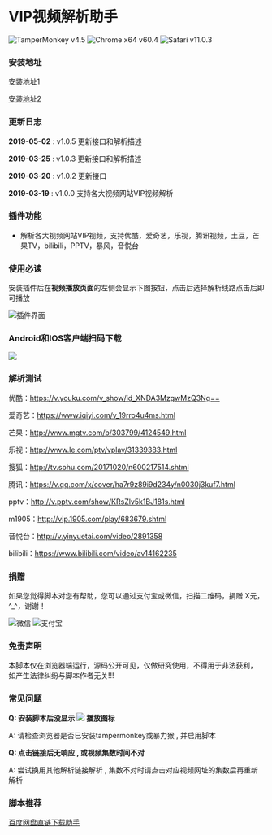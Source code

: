 # VIP视频解析助手
![TamperMonkey v4.5](https://img.shields.io/badge/TamperMonkey-v4.8-brightgreen.svg) ![Chrome x64 v60.4](https://img.shields.io/badge/Chrome%20x64-v73.0-brightgreen.svg) ![Safari v11.0.3](https://img.shields.io/badge/Safari%20-v12.0-brightgreen.svg)


### 安装地址
[安装地址1](https://greasyfork.org/zh-CN/scripts/380568)

[安装地址2](https://openuserjs.org/scripts/syhyz1990/VIP视频解析助手)

### 更新日志
**2019-05-02** : v1.0.5 更新接口和解析描述

**2019-03-25** : v1.0.3 更新接口和解析描述

**2019-03-20** : v1.0.2 更新接口

**2019-03-19** : v1.0.0 支持各大视频网站VIP视频解析

### 插件功能
- 解析各大视频网站VIP视频，支持优酷，爱奇艺，乐视，腾讯视频，土豆，芒果TV，bilibili，PPTV，暴风，音悦台

### 使用必读

安装插件后在**视频播放页面**的左侧会显示下图按钮，点击后选择解析线路点击后即可播放

![插件界面](https://i.loli.net/2019/05/04/5ccc6e8139a12.jpg)

### Android和IOS客户端扫码下载
![](https://i.loli.net/2019/05/04/5ccc6e7fddce9.jpg)

### 解析测试

优酷：https://v.youku.com/v_show/id_XNDA3MzgwMzQ3Ng==

爱奇艺：https://www.iqiyi.com/v_19rro4u4ms.html

芒果：http://www.mgtv.com/b/303799/4124549.html

乐视：http://www.le.com/ptv/vplay/31339383.html

搜狐：http://tv.sohu.com/20171020/n600217514.shtml

腾讯：https://v.qq.com/x/cover/ha7r9z89i9d234y/n0030j3kuf7.html

pptv：http://v.pptv.com/show/KRsZlv5k1BJ181s.html

m1905：http://vip.1905.com/play/683679.shtml

音悦台：http://v.yinyuetai.com/video/2891358

bilibili：https://www.bilibili.com/video/av14162235

### 捐赠
如果您觉得脚本对您有帮助，您可以通过支付宝或微信，扫描二维码，捐赠 X元，^_^，谢谢！
 
![微信](https://i.loli.net/2019/05/04/5ccc6d088bc31.jpg) ![支付宝](https://i.loli.net/2019/05/04/5ccc6d08a22f7.jpg)

### 免责声明 
本脚本仅在浏览器端运行，源码公开可见，仅做研究使用，不得用于非法获利， 如产生法律纠纷与脚本作者无关!!!

### 常见问题
**Q: 安装脚本后没显示 ![](http://ww1.sinaimg.cn/large/4db689e3ly1g1f2hhtq5uj201r01d0f9.jpg) 播放图标**

A: 请检查浏览器是否已安装tampermonkey或暴力猴 , 并启用脚本

**Q: 点击链接后无响应 , 或视频集数时间不对**

A: 尝试换用其他解析链接解析 , 集数不对时请点击对应视频网址的集数后再重新解析


### 脚本推荐
[百度网盘直链下载助手](https://greasyfork.org/zh-CN/scripts/39504)
